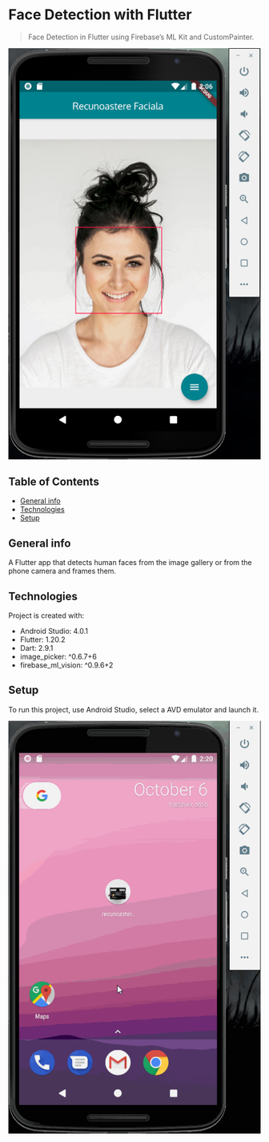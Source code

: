 
# Face Detection with Flutter
> Face Detection in Flutter using Firebase’s ML Kit and CustomPainter.

![Example screenshot](/recunoastere_faciala/demo/example.png)

## Table of Contents
* [General info](#general-info)
* [Technologies](#technologies)
* [Setup](#setup)

## General info
A Flutter app that detects human faces from the image gallery or from the phone camera and frames them.
	
## Technologies
Project is created with:
* Android Studio: 4.0.1
* Flutter: 1.20.2
* Dart: 2.9.1
* image_picker: ^0.6.7+6
* firebase_ml_vision: ^0.9.6+2
	
## Setup
To run this project, use Android Studio, select a AVD emulator and launch it.

![demo](/recunoastere_faciala/demo/app.gif)
